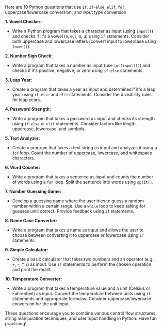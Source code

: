 Here are 10 Python questions that use `if`, `if-else`, `elif`, `for`, uppercase/lowercase conversion, and input type conversion:

**1. Vowel Checker:**
   - Write a Python program that takes a character as input (using `input()`) and checks if it's a vowel (a, e, i, o, u) using `if` statements. Consider both uppercase and lowercase letters (convert input to lowercase using `lower()`).

**2. Number Sign Check:**
   - Write a program that takes a number as input (use `int(input())`) and checks if it's positive, negative, or zero using `if-else` statements.

**3. Leap Year:**
   - Create a program that takes a year as input and determines if it's a leap year using `if-else` and `elif` statements. Consider the divisibility rules for leap years.

**4. Password Strength:**
   - Write a program that takes a password as input and checks its strength using `if-else` or `elif` statements. Consider factors like length, uppercase, lowercase, and symbols.

**5. Text Analyzer:**
   - Create a program that takes a text string as input and analyzes it using a `for` loop. Count the number of uppercase, lowercase, and whitespace characters.

**6. Word Counter:**
   - Write a program that takes a sentence as input and counts the number of words using a `for` loop. Split the sentence into words using `split()`.

**7. Number Guessing Game:**
   - Develop a guessing game where the user tries to guess a random number within a certain range. Use a `while` loop to keep asking for guesses until correct. Provide feedback using `if` statements.

**8. Name Case Converter:**
   - Write a program that takes a name as input and allows the user to choose between converting it to uppercase or lowercase using `if` statements.

**9. Simple Calculator:**
   - Create a basic calculator that takes two numbers and an operator (e.g., +, -, *, /) as input. Use `if` statements to perform the chosen operation and print the result.

**10. Temperature Converter:**
   - Write a program that takes a temperature value and a unit (Celsius or Fahrenheit) as input. Convert the temperature between units using `if` statements and appropriate formulas. Consider uppercase/lowercase conversion for the unit input.

These questions encourage you to combine various control flow structures, string manipulation techniques, and user input handling in Python. Have fun practicing!